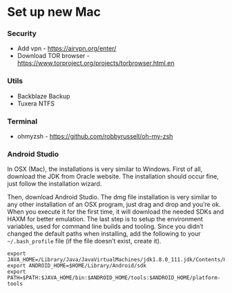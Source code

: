 # Set up new Mac

### Security
- Add vpn - https://airvpn.org/enter/
- Download TOR browser - https://www.torproject.org/projects/torbrowser.html.en

### Utils
- Backblaze Backup
- Tuxera NTFS

### Terminal
- ohmyzsh - https://github.com/robbyrussell/oh-my-zsh


### Android Studio
In OSX (Mac), the installations is very similar to Windows. First of all, download the JDK from Oracle website. The installation should occur fine, just follow the installation wizard.

Then, download Android Studio. The dmg file installation is very similar to any other installation of an OSX program, just drag and drop and you’re ok. When you execute it for the first time, it will download the needed SDKs and HAXM for better emulation.
The last step is to setup the environment variables, used for command line builds and tooling. Since you didn’t changed the default paths when installing, add the following to your ```~/.bash_profile``` file (if the file doesn’t exist, create it).
```
export JAVA_HOME=/Library/Java/JavaVirtualMachines/jdk1.8.0_111.jdk/Contents/Home
export ANDROID_HOME=$HOME/Library/Android/sdk
export PATH=$PATH:$JAVA_HOME/bin:$ANDROID_HOME/tools:$ANDROID_HOME/platform-tools
```
